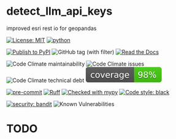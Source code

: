 # detect_llm_api_keys

improved esri rest io for geopandas


[![License: MIT](https://img.shields.io/badge/License-MIT-yellow.svg)](https://opensource.org/licenses/MIT)
[![python](https://img.shields.io/badge/Python-3.9+-3776AB.svg?style=flat&logo=python&logoColor=white)](https://www.python.org)

[![Publish to PyPI](https://github.com/joshuasundance-swca/detect_llm_api_keys/actions/workflows/publish_on_pypi.yml/badge.svg)](https://github.com/joshuasundance-swca/detect_llm_api_keys/actions/workflows/publish_on_pypi.yml)
![GitHub tag (with filter)](https://img.shields.io/github/v/tag/joshuasundance-swca/detect_llm_api_keys)
[![Read the Docs](https://img.shields.io/readthedocs/detect_llm_api_keys)](https://detect_llm_api_keys.readthedocs.io/en/latest/)

![Code Climate maintainability](https://img.shields.io/codeclimate/maintainability/joshuasundance-swca/detect_llm_api_keys)
![Code Climate issues](https://img.shields.io/codeclimate/issues/joshuasundance-swca/detect_llm_api_keys)
![Code Climate technical debt](https://img.shields.io/codeclimate/tech-debt/joshuasundance-swca/detect_llm_api_keys)
[![coverage](coverage.svg)](./COVERAGE.md)

[![pre-commit](https://img.shields.io/badge/pre--commit-enabled-brightgreen?logo=pre-commit&logoColor=white)](https://github.com/pre-commit/pre-commit)
[![Ruff](https://img.shields.io/endpoint?url=https://raw.githubusercontent.com/charliermarsh/ruff/main/assets/badge/v1.json)](https://github.com/charliermarsh/ruff)
[![Checked with mypy](http://www.mypy-lang.org/static/mypy_badge.svg)](http://mypy-lang.org/)
[![Code style: black](https://img.shields.io/badge/code%20style-black-000000.svg)](https://github.com/psf/black)

[![security: bandit](https://img.shields.io/badge/security-bandit-yellow.svg)](https://github.com/PyCQA/bandit)
![Known Vulnerabilities](https://snyk.io/test/github/joshuasundance-swca/detect_llm_api_keys/badge.svg)

# TODO

